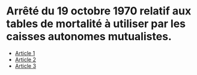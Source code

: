 # Arrêté du 19 octobre 1970 relatif aux tables de mortalité à utiliser par les caisses autonomes mutualistes.

- [Article 1](article-1.md)
- [Article 2](article-2.md)
- [Article 3](article-3.md)
